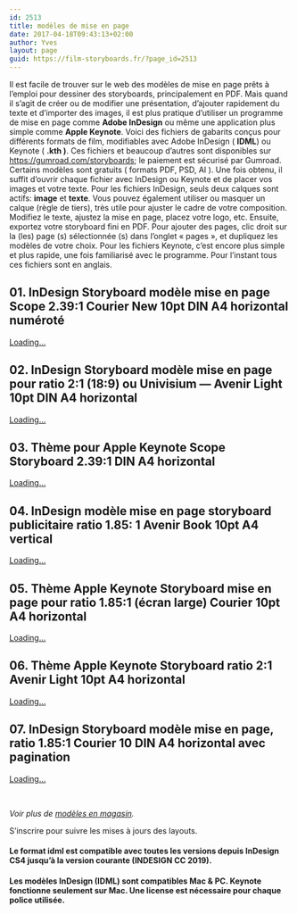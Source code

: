 ```yaml
---
id: 2513
title: modèles de mise en page
date: 2017-04-18T09:43:13+02:00
author: Yves
layout: page
guid: https://film-storyboards.fr/?page_id=2513
---
```

Il est facile de trouver sur le web des modèles de mise en page prêts à l&#8217;emploi pour dessiner des storyboards, principalement en PDF. Mais quand il s&rsquo;agit de créer ou de modifier une présentation, d&rsquo;ajouter rapidement du texte et d&rsquo;importer des images, il est plus pratique d&rsquo;utiliser un programme de mise en page comme **Adobe InDesign** ou même une application plus simple comme **Apple Keynote**. Voici des fichiers de gabarits conçus pour différents formats de film, modifiables avec Adobe InDesign ( **IDML**) ou Keynote ( **.kth )**. Ces fichiers et beaucoup d&rsquo;autres sont disponibles sur <https://gumroad.com/storyboards>; le paiement est sécurisé par Gumroad. Certains modèles sont gratuits ( formats PDF, PSD, AI ). Une fois obtenu, il suffit d&rsquo;ouvrir chaque fichier avec InDesign ou Keynote et de placer vos images et votre texte. Pour les fichiers InDesign, seuls deux calques sont actifs: **image** et **texte**. Vous pouvez également utiliser ou masquer un calque (règle de tiers), très utile pour ajuster le cadre de votre composition. Modifiez le texte, ajustez la mise en page, placez votre logo, etc. Ensuite, exportez votre storyboard fini en PDF. Pour ajouter des pages, clic droit sur la (les) page (s) sélectionnée (s) dans l&rsquo;onglet « pages », et dupliquez les modèles de votre choix. Pour les fichiers Keynote, c&rsquo;est encore plus simple et plus rapide, une fois familiarisé avec le programme. Pour l&rsquo;instant tous ces fichiers sont en anglais.

## 01. InDesign Storyboard modèle mise en page Scope 2.39:1 Courier New 10pt DIN A4 horizontal numéroté



<div class="gumroad-product-embed" data-gumroad-product-id="MMph" data-outbound-embed="true">
  <a href="https://gumroad.com/l/MMph">Loading&#8230;</a>
</div>

## 02. InDesign Storyboard modèle mise en page pour ratio 2:1 (18:9) ou Univisium — Avenir Light 10pt DIN A4 horizontal



<div class="gumroad-product-embed" data-gumroad-product-id="hRwlK" data-outbound-embed="true">
  <a href="https://gumroad.com/l/hRwlK">Loading&#8230;</a>
</div>

<div class="gumroad-product-embed" data-gumroad-product-id="univisium-letter" data-outbound-embed="true">
</div>

## 03. Thème pour Apple Keynote Scope Storyboard 2.39:1 DIN A4 horizontal



<div class="gumroad-product-embed" data-gumroad-product-id="iEMRxp" data-outbound-embed="true">
  <a href="https://gumroad.com/l/iEMRxp">Loading&#8230;</a>
</div>

## 04. InDesign modèle mise en page storyboard publicitaire ratio 1.85: 1 Avenir Book 10pt A4 vertical



<div class="gumroad-product-embed" data-gumroad-product-id="ad-185-1A4" data-outbound-embed="true">
  <a href="https://gumroad.com/l/ad-185-1A4">Loading&#8230;</a>
</div>

## 05. Thème Apple Keynote Storyboard mise en page pour ratio 1.85:1 (écran large) Courier 10pt A4 horizontal



<div class="gumroad-product-embed" data-gumroad-product-id="keynote_story_wide_screen">
  <a href="https://gumroad.com/l/keynote_story_wide_screen">Loading&#8230;</a>
</div>

## 06. Thème Apple Keynote Storyboard ratio 2:1 Avenir Light 10pt A4 horizontal



<div class="gumroad-product-embed" data-gumroad-product-id="univisium-keynote" data-outbound-embed="true">
  <a href="https://gumroad.com/l/univisium-keynote">Loading&#8230;</a>
</div>

## 07. InDesign Storyboard modèle mise en page, ratio 1.85:1 Courier 10 DIN A4 horizontal avec pagination



<div class="gumroad-product-embed" data-gumroad-product-id="185_A4" data-outbound-embed="true">
  <a href="https://gumroad.com/l/185_A4">Loading&#8230;</a>
</div>

&nbsp;

_Voir plus de [modèles en magasin](https://gumroad.com/storyboards)._

S&rsquo;inscrire pour suivre les mises à jours des layouts.

#### Le format idml est compatible avec toutes les versions depuis InDesign CS4 jusqu&rsquo;à la version courante (INDESIGN CC 2019).

#### Les modèles InDesign (IDML) sont compatibles Mac & PC. Keynote fonctionne seulement sur Mac. Une license est nécessaire pour chaque police utilisée.

&nbsp;